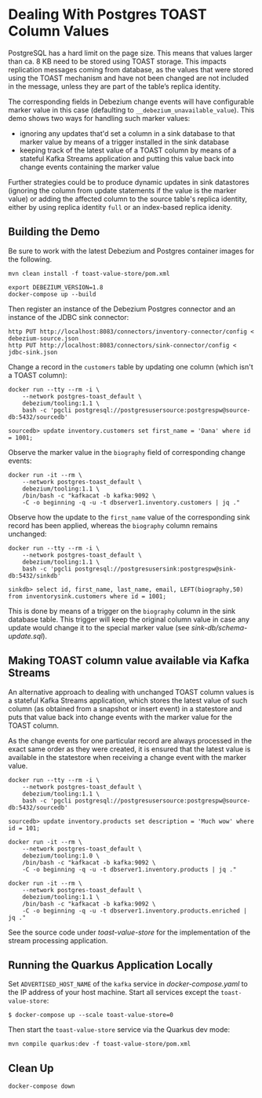 # Dealing With Postgres TOAST Column Values

PostgreSQL has a hard limit on the page size.
This means that values larger than ca. 8 KB need to be stored using TOAST storage.
This impacts replication messages coming from database,
as the values that were stored using the TOAST mechanism and have not been changed are not included in the message,
unless they are part of the table’s replica identity.

The corresponding fields in Debezium change events will have configurable marker value in this case
(defaulting to `__debezium_unavailable_value`).
This demo shows two ways for handling such marker values:

* ignoring any updates that'd set a column in a sink database to that marker value by means of a trigger installed in the sink database
* keeping track of the latest value of a TOAST column by means of a stateful Kafka Streams application and putting this value back into change events containing the marker value

Further strategies could be to produce dynamic updates in sink datastores (ignoring the column from update statements if the value is the marker value) or adding the affected column to the source table's replica identity,
either by using replica identity `full`  or an index-based replica idenity.

## Building the Demo

Be sure to work with the latest Debezium and Postgres container images for the following.

```console
mvn clean install -f toast-value-store/pom.xml

export DEBEZIUM_VERSION=1.8
docker-compose up --build
```

Then register an instance of the Debezium Postgres connector and an instance of the JDBC sink connector:

```console
http PUT http://localhost:8083/connectors/inventory-connector/config < debezium-source.json
http PUT http://localhost:8083/connectors/sink-connector/config < jdbc-sink.json
```

Change a record in the `customers` table by updating one column (which isn't a TOAST column):

```console
docker run --tty --rm -i \
    --network postgres-toast_default \
    debezium/tooling:1.1 \
    bash -c 'pgcli postgresql://postgresusersource:postgrespw@source-db:5432/sourcedb'
```

```console
sourcedb> update inventory.customers set first_name = 'Dana' where id = 1001;
```

Observe the marker value in the `biography` field of corresponding change events:

```console
docker run -it --rm \
    --network postgres-toast_default \
    debezium/tooling:1.1 \
    /bin/bash -c "kafkacat -b kafka:9092 \
    -C -o beginning -q -u -t dbserver1.inventory.customers | jq ."
```

Observe how the update to the `first_name` value of the corresponding sink record has been applied,
whereas the `biography` column remains unchanged:

```console
docker run --tty --rm -i \
    --network postgres-toast_default \
    debezium/tooling:1.1 \
    bash -c 'pgcli postgresql://postgresusersink:postgrespw@sink-db:5432/sinkdb'
```

```console
sinkdb> select id, first_name, last_name, email, LEFT(biography,50) from inventorysink.customers where id = 1001;
```

This is done by means of a trigger on the `biography` column in the sink database table.
This trigger will keep the original column value in case any update would change it to the special marker value (see _sink-db/schema-update.sql_).

## Making TOAST column value available via Kafka Streams

An alternative approach to dealing with unchanged TOAST column values is a stateful Kafka Streams application,
which stores the latest value of such column (as obtained from a snapshot or insert event) in a statestore and
puts that value back into change events with the marker value for the TOAST column.

As the change events for one particular record are always processed in the exact same order as they were created,
it is ensured that the latest value is available in the statestore when receiving a change event with the marker value.

```console
docker run --tty --rm -i \
    --network postgres-toast_default \
    debezium/tooling:1.1 \
    bash -c 'pgcli postgresql://postgresusersource:postgrespw@source-db:5432/sourcedb'
```

```console
sourcedb> update inventory.products set description = 'Much wow' where id = 101;
```

```console
docker run -it --rm \
    --network postgres-toast_default \
    debezium/tooling:1.0 \
    /bin/bash -c "kafkacat -b kafka:9092 \
    -C -o beginning -q -u -t dbserver1.inventory.products | jq ."
```

```console
docker run -it --rm \
    --network postgres-toast_default \
    debezium/tooling:1.1 \
    /bin/bash -c "kafkacat -b kafka:9092 \
    -C -o beginning -q -u -t dbserver1.inventory.products.enriched | jq ."
```

See the source code under _toast-value-store_ for the implementation of the stream processing application.

## Running the Quarkus Application Locally

Set `ADVERTISED_HOST_NAME` of the `kafka` service in _docker-compose.yaml_ to the IP address of your host machine.
Start all services except the `toast-value-store`:

```console
$ docker-compose up --scale toast-value-store=0
```

Then start the `toast-value-store` service via the Quarkus dev mode:

```console
mvn compile quarkus:dev -f toast-value-store/pom.xml
```

## Clean Up

```console
docker-compose down
```
